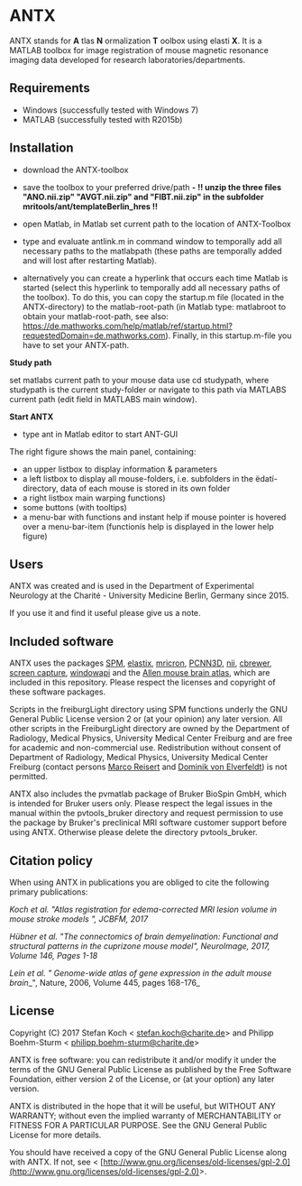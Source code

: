 #
# ANTX

ANTX stands for **A** tlas **N** ormalization **T** oolbox using elasti **X**. It is a MATLAB toolbox for image registration of mouse magnetic resonance imaging data developed for research laboratories/departments.

## **Requirements**

- Windows (successfully tested with Windows 7)
- MATLAB (successfully tested with R2015b)

## **Installation**

- download the ANTX-toolbox
- save the toolbox to your preferred drive/path
**- !! unzip the three files &quot;ANO.nii.zip&quot; &quot;AVGT.nii.zip&quot; and &quot;FIBT.nii.zip&quot; in the subfolder mritools/ant/templateBerlin\_hres !!**
- open Matlab, in Matlab set current path to the location of ANTX-Toolbox
- type and evaluate antlink.m  in command window to temporally add all necessary paths to the matlabpath (these paths are temporally added and will lost after restarting Matlab).

- alternatively you can create a hyperlink that occurs each time Matlab is started (select this hyperlink to temporally add all necessary paths of the toolbox). To do this, you can copy the startup.m file (located in the ANTX-directory) to the matlab-root-path (in Matlab type: matlabroot to obtain your matlab-root-path, see also: https://de.mathworks.com/help/matlab/ref/startup.html?requestedDomain=de.mathworks.com). Finally, in this startup.m-file you have to set your ANTX-path.

**Study path**

set matlabs current path to your mouse data use cd studypath, where studypath is the current study-folder or navigate to this path via MATLABS current path (edit field in MATLABS main window).

**Start ANTX**

- type ant in Matlab editor to start ANT-GUI

The right figure shows the main panel, containing:
- an upper listbox to display information &amp; parameters
- a left listbox to display all mouse-folders, i.e. subfolders in the ëdatí-directory, data of each mouse is stored in its own folder
- a right listbox main warping functions)
- some buttons (with tooltips)
- a menu-bar with functions and instant help if mouse pointer is hovered over a menu-bar-item (functionís help is displayed in the lower help figure)

## **Users**

ANTX was created and is used in the Department of Experimental Neurology at the Charité - University Medicine Berlin, Germany since 2015.

If you use it and find it useful please give us a note.

## **Included software**

ANTX uses the packages [SPM](http://www.fil.ion.ucl.ac.uk/spm/), [elastix](http://elastix.isi.uu.nl/), [mricron](https://www.nitrc.org/projects/mricron), [PCNN3D](https://sites.google.com/site/chuanglab/software/3d-pcnn), [nii](https://de.mathworks.com/matlabcentral/fileexchange/8797-tools-for-nifti-and-analyze-image), [cbrewer](https://de.mathworks.com/matlabcentral/fileexchange/34087-cbrewer---colorbrewer-schemes-for-matlab), [screen capture](https://de.mathworks.com/matlabcentral/fileexchange/24323-screencapture-get-a-screen-capture-of-a-figure-frame-or-component), [windowapi](https://de.mathworks.com/matlabcentral/fileexchange/31437-windowapi) and the [Allen mouse brain atlas](http://mouse.brain-map.org/), which are included in this repository. Please respect the licenses and copyright of these software packages.

Scripts in the freiburgLight directory using SPM functions underly the GNU General Public License version 2 or (at your opinion) any later version. All other scripts in the FreiburgLight directory are owned by the Department of Radiology, Medical Physics, University Medical Center Freiburg and are free for academic and non-commercial use. Redistribution without consent of Department of Radiology, Medical Physics, University Medical Center Freiburg (contact persons [Marco Reisert](mailto:marco.reisert@uniklinik-freiburg.de) and [Dominik von Elverfeldt](mailto:dominik.elverfeldt@uniklinik-freiburg.de)) is not permitted.

ANTX also includes the pvmatlab package of Bruker BioSpin GmbH, which is intended for Bruker users only. Please respect the legal issues in the manual within the pvtools\_bruker directory and request permission to use the package by Bruker&#39;s preclinical MRI software customer support before using ANTX. Otherwise please delete the directory pvtools\_bruker.

## **Citation policy**

When using ANTX in publications you are obliged to cite the following primary publications:

_Koch et al. &quot;Atlas registration for edema-corrected MRI lesion volume in mouse stroke models &quot;, JCBFM, 2017_

_Hübner et al. &quot;The connectomics of brain demyelination: Functional and structural patterns in the cuprizone mouse model&quot;, NeuroImage, 2017, Volume 146, Pages 1-18_

_Lein et al. &quot;_ _Genome-wide atlas of gene expression in the adult mouse brain__&quot;, Nature, 2006, Volume 445, pages 168-176_

## **License**

Copyright (C) 2017 Stefan Koch &lt; [stefan.koch@charite.de](mailto:stefan.koch@charite.de)&gt; and Philipp Boehm-Sturm &lt; [philipp.boehm-sturm@charite.de](mailto:philipp.boehm-sturm@charite.de)&gt;

ANTX is free software: you can redistribute it and/or modify it under the terms of the GNU General Public License as published by the Free Software Foundation, either version 2 of the License, or (at your option) any later version.

ANTX is distributed in the hope that it will be useful, but WITHOUT ANY WARRANTY; without even the implied warranty of MERCHANTABILITY or FITNESS FOR A PARTICULAR PURPOSE. See the GNU General Public License for more details.

You should have received a copy of the GNU General Public License along with ANTX. If not, see &lt; [http://www.gnu.org/licenses/old-licenses/gpl-2.0](http://www.gnu.org/licenses/old-licenses/gpl-2.0)&gt;.
